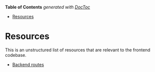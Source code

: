 <!-- START doctoc generated TOC please keep comment here to allow auto update -->
<!-- DON'T EDIT THIS SECTION, INSTEAD RE-RUN doctoc TO UPDATE -->

**Table of Contents** _generated with [DocToc](https://github.com/thlorenz/doctoc)_

- [Resources](#resources)

<!-- END doctoc generated TOC please keep comment here to allow auto update -->

# Resources

This is an unstructured list of resources that are relevant to the frontend codebase.

- [Backend routes](https://github.com/contiamo/pantheon/blob/master/conf/routes)
